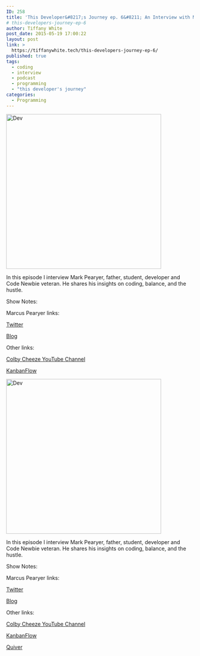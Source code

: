 ```yaml
---
ID: 258
title: 'This Developer&#8217;s Journey ep. 6&#8211; An Interview with Mark Pearyer'
# this-developers-journey-ep-6
author: Tiffany White
post_date: 2015-05-19 17:00:22
layout: post
link: >
  https://tiffanywhite.tech/this-developers-journey-ep-6/
published: true
tags:
  - coding
  - interview
  - podcast
  - programming
  - "this developer's journey"
categories:
  - Programming
---
```



<img class=" aligncenter" src="http://helloburgh.me/wp-content/uploads/2015/05/wpid-Dev-Logo2.png" alt="Dev" width="416" height="416" />

In this episode I interview Mark Pearyer, father, student, developer and Code Newbie veteran. He shares his insights on coding, balance, and the hustle.

Show Notes:

Marcus Pearyer links:

<a href="https://twitter.com/marcusp619">Twitter</a>

<a href="http://marcusp619.github.io">Blog</a>

Other links:

<a href="https://www.youtube.com/user/colbycheeze">Colby Cheeze YouTube Channel</a>

<a href="https://kanbanflow.com">KanbanFlow</a>




<img class=" aligncenter" src="http://helloburgh.me/wp-content/uploads/2015/05/wpid-Dev-Logo2.png" alt="Dev" width="416" height="416" />

In this episode I interview Mark Pearyer, father, student, developer and Code Newbie veteran. He shares his insights on coding, balance, and the hustle.

Show Notes:

Marcus Pearyer links:

<a href="https://twitter.com/marcusp619">Twitter</a>

<a href="http://marcusp619.github.io">Blog</a>

Other links:

<a href="https://www.youtube.com/user/colbycheeze">Colby Cheeze YouTube Channel</a>

<a href="https://kanbanflow.com">KanbanFlow</a>





<a href="http://happenapps.com">Quiver</a>